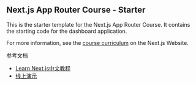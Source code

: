 ## Next.js App Router Course - Starter

This is the starter template for the Next.js App Router Course. It contains the starting code for the dashboard application.

For more information, see the [course curriculum](https://nextjs.org/learn) on the Next.js Website.

参考文档
- [Learn Next.js中文教程](https://qufei1993.github.io/nextjs-learn-cn)
- [线上演示](https://nextjs-dashboard-nine-iota-32.vercel.app/)